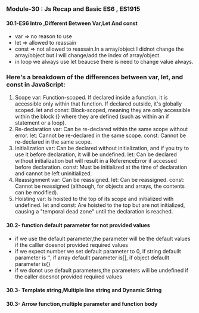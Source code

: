 ### Module-30 : Js Recap and Basic ES6 , ES1915

#### 30.1-ES6 Intro ,Different Between Var,Let And const
- var => no reason to use
- let => allowed to reassain
- const => not allowed to reassain.In a array/object I didnot change the array/object but I will change/add the index of array/object.
- in loop we always use let beaucse there is need to change value always.


### Here's a breakdown of the differences between var, let, and const in JavaScript:

1. Scope
var: Function-scoped. If declared inside a function, it is accessible only within that function. If declared outside, it's globally scoped.
let and const: Block-scoped, meaning they are only accessible within the block {} where they are defined (such as within an if statement or a loop).
2. Re-declaration
var: Can be re-declared within the same scope without error.
let: Cannot be re-declared in the same scope.
const: Cannot be re-declared in the same scope.
3. Initialization
var: Can be declared without initialization, and if you try to use it before declaration, it will be undefined.
let: Can be declared without initialization but will result in a ReferenceError if accessed before declaration.
const: Must be initialized at the time of declaration and cannot be left uninitialized.
4. Reassignment
var: Can be reassigned.
let: Can be reassigned.
const: Cannot be reassigned (although, for objects and arrays, the contents can be modified).
5. Hoisting
var: Is hoisted to the top of its scope and initialized with undefined.
let and const: Are hoisted to the top but are not initialized, causing a "temporal dead zone" until the declaration is reached.

#### 30.2- function default parameter for not provided values
- if we use the default parameter,the parameter will be the default values if the calller doesnot provided required values
- if we expect number we set default parameter to 0, if string defaullt parameter is '', if  array defaullt parameter is[], if object defaullt parameter is{}
- if we donot use default parameters,the parameters will be undefined if the caller doesnot provided required values 

#### 30.3- Template string,Multiple line string and Dynamic String

#### 30.3- Arrow function,multiple parameter and function body

